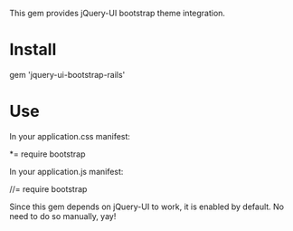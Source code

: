 This gem provides jQuery-UI bootstrap theme integration.

# Install

  gem 'jquery-ui-bootstrap-rails'


# Use

In your application.css manifest:

  *= require bootstrap

In your application.js manifest:

  //= require bootstrap

Since this gem depends on jQuery-UI to work, it is enabled by default. No need to do so manually, yay!